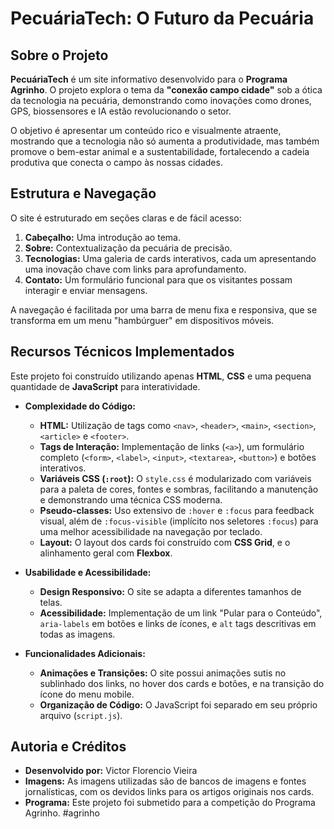# PecuáriaTech: O Futuro da Pecuária

## Sobre o Projeto

**PecuáriaTech** é um site informativo desenvolvido para o **Programa Agrinho**. O projeto explora o tema da **"conexão campo cidade"** sob a ótica da tecnologia na pecuária, demonstrando como inovações como drones, GPS, biossensores e IA estão revolucionando o setor.

O objetivo é apresentar um conteúdo rico e visualmente atraente, mostrando que a tecnologia não só aumenta a produtividade, mas também promove o bem-estar animal e a sustentabilidade, fortalecendo a cadeia produtiva que conecta o campo às nossas cidades.

## Estrutura e Navegação

O site é estruturado em seções claras e de fácil acesso:

1.  **Cabeçalho:** Uma introdução ao tema.
2.  **Sobre:** Contextualização da pecuária de precisão.
3.  **Tecnologias:** Uma galeria de cards interativos, cada um apresentando uma inovação chave com links para aprofundamento.
4.  **Contato:** Um formulário funcional para que os visitantes possam interagir e enviar mensagens.

A navegação é facilitada por uma barra de menu fixa e responsiva, que se transforma em um menu "hambúrguer" em dispositivos móveis.

## Recursos Técnicos Implementados

Este projeto foi construído utilizando apenas **HTML**, **CSS** e uma pequena quantidade de **JavaScript** para interatividade.

* **Complexidade do Código:**
    * **HTML:** Utilização de tags como `<nav>`, `<header>`, `<main>`, `<section>`, `<article>` e `<footer>`.
    * **Tags de Interação:** Implementação de links (`<a>`), um formulário completo (`<form>`, `<label>`, `<input>`, `<textarea>`, `<button>`) e botões interativos.
    * **Variáveis CSS (`:root`):** O `style.css` é modularizado com variáveis para a paleta de cores, fontes e sombras, facilitando a manutenção e demonstrando uma técnica CSS moderna.
    * **Pseudo-classes:** Uso extensivo de `:hover` e `:focus` para feedback visual, além de `:focus-visible` (implícito nos seletores `:focus`) para uma melhor acessibilidade na navegação por teclado.
    * **Layout:** O layout dos cards foi construído com **CSS Grid**, e o alinhamento geral com **Flexbox**.

* **Usabilidade e Acessibilidade:**
    * **Design Responsivo:** O site se adapta a diferentes tamanhos de telas.
    * **Acessibilidade:** Implementação de um link "Pular para o Conteúdo", `aria-labels` em botões e links de ícones, e `alt` tags descritivas em todas as imagens.

* **Funcionalidades Adicionais:**
    * **Animações e Transições:** O site possui animações sutis no sublinhado dos links, no hover dos cards e botões, e na transição do ícone do menu mobile.
    * **Organização de Código:** O JavaScript foi separado em seu próprio arquivo (`script.js`).

## Autoria e Créditos

* **Desenvolvido por:** Victor Florencio Vieira
* **Imagens:** As imagens utilizadas são de bancos de imagens e fontes jornalísticas, com os devidos links para os artigos originais nos cards.
* **Programa:** Este projeto foi submetido para a competição do Programa Agrinho. #agrinho
